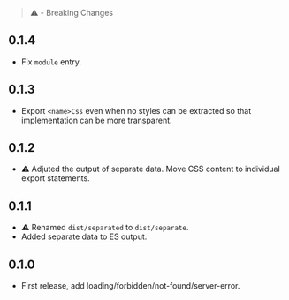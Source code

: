 > ⚠️ - Breaking Changes

## 0.1.4

- Fix `module` entry.

## 0.1.3

- Export `<name>Css` even when no styles can be extracted so that implementation can be more transparent.

## 0.1.2

- ⚠️ Adjuted the output of separate data. Move CSS content to individual export statements.

## 0.1.1

- ⚠️ Renamed `dist/separated` to `dist/separate`.
- Added separate data to ES output.

## 0.1.0

- First release, add loading/forbidden/not-found/server-error.
